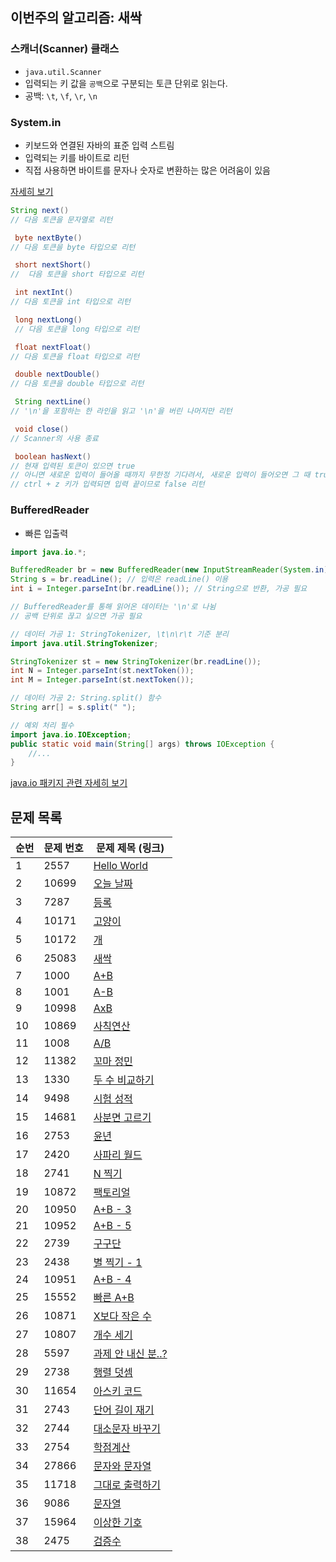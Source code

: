 
## 이번주의 알고리즘: 새싹
### 스캐너(Scanner) 클래스
- `java.util.Scanner`
- 입력되는 키 값을 `공백`으로 구분되는 토큰 단위로 읽는다.
- 공백: `\t`, `\f`, `\r`, `\n`

### System.in
- 키보드와 연결된 자바의 표준 입력 스트림
- 입력되는 키를 바이트로 리턴
- 직접 사용하면 바이트를 문자나 숫자로 변환하는 많은 어려움이 있음

[자세히 보기](https://m.blog.naver.com/ghdalswl77/222022930336)


```java
String next() 
// 다음 토큰을 문자열로 리턴 

 byte nextByte()
// 다음 토큰을 byte 타입으로 리턴 

 short nextShort() 
//  다음 토큰을 short 타입으로 리턴 

 int nextInt() 
// 다음 토큰을 int 타입으로 리턴

 long nextLong() 
 // 다음 토큰을 long 타입으로 리턴 

 float nextFloat() 
// 다음 토큰을 float 타입으로 리턴 

 double nextDouble() 
// 다음 토큰을 double 타입으로 리턴 

 String nextLine() 
// '\n'을 포함하는 한 라인을 읽고 '\n'을 버린 나머지만 리턴 

 void close() 
// Scanner의 사용 종료 

 boolean hasNext() 
// 현재 입력된 토큰이 있으면 true
// 아니면 새로운 입력이 들어올 때까지 무한정 기다려서, 새로운 입력이 들어오면 그 때 true 리턴
// ctrl + z 키가 입력되면 입력 끝이므로 false 리턴 
```

### BufferedReader
- 빠른 입출력
```java
import java.io.*;

BufferedReader br = new BufferedReader(new InputStreamReader(System.in)); // 선언
String s = br.readLine(); // 입력은 readLine() 이용
int i = Integer.parseInt(br.readLine()); // String으로 반환, 가공 필요

// BufferedReader를 통해 읽어온 데이터는 '\n'로 나뉨
// 공백 단위로 끊고 싶으면 가공 필요

// 데이터 가공 1: StringTokenizer, \t\n\r\t 기준 분리
import java.util.StringTokenizer;

StringTokenizer st = new StringTokenizer(br.readLine());
int N = Integer.parseInt(st.nextToken());
int M = Integer.parseInt(st.nextToken());

// 데이터 가공 2: String.split() 함수
String arr[] = s.split(" ");

// 예외 처리 필수
import java.io.IOException; 
public static void main(String[] args) throws IOException { 
    //... 
}
```

[java.io 패키지 관련 자세히 보기](https://velog.io/@ljs0429777/Java-IO)




## 문제 목록

| **순번** | **문제 번호** | **문제 제목 (링크)** | 
| -------- | -------- | -------- | 
| 1 | 2557 | [Hello World](https://www.acmicpc.net/problem/2557) |
| 2 | 10699 | [오늘 날짜](https://www.acmicpc.net/problem/10699) |
| 3 | 7287 | [등록](https://www.acmicpc.net/problem/7287) |
| 4 | 10171 | [고양이](https://www.acmicpc.net/problem/10171) |
| 5 | 10172 | [개](https://www.acmicpc.net/problem/10172) |
| 6 | 25083 | [새싹](https://www.acmicpc.net/problem/25083) |
| 7 | 1000 | [A+B](https://www.acmicpc.net/problem/1000) |
| 8 | 1001 | [A-B](https://www.acmicpc.net/problem/1001) |
| 9 | 10998 | [AxB](https://www.acmicpc.net/problem/10998) |
| 10 | 10869 | [사칙연산](https://www.acmicpc.net/problem/10869) |
| 11 | 1008 | [A/B](https://www.acmicpc.net/problem/1008) |
| 12 | 11382 | [꼬마 정민](https://www.acmicpc.net/problem/11382) |
| 13 | 1330 | [두 수 비교하기](https://www.acmicpc.net/problem/1330) |
| 14 | 9498 | [시험 성적](https://www.acmicpc.net/problem/9498) |
| 15 | 14681 | [사분면 고르기](https://www.acmicpc.net/problem/14681) |
| 16 | 2753 | [윤년](https://www.acmicpc.net/problem/2753) |
| 17 | 2420 | [사파리 월드](https://www.acmicpc.net/problem/2420) |
| 18 | 2741 | [N 찍기](https://www.acmicpc.net/problem/2741) |
| 19 | 10872 | [팩토리얼](https://www.acmicpc.net/problem/10872) |
| 20 | 10950 | [A+B - 3](https://www.acmicpc.net/problem/10950) |
| 21 | 10952 | [A+B - 5](https://www.acmicpc.net/problem/10952) |
| 22 | 2739 | [구구단](https://www.acmicpc.net/problem/2739) |
| 23 | 2438 | [별 찍기 - 1](https://www.acmicpc.net/problem/2438) |
| 24 | 10951 | [A+B - 4](https://www.acmicpc.net/problem/10951) |
| 25 | 15552 | [빠른 A+B](https://www.acmicpc.net/problem/15552) |
| 26 | 10871 | [X보다 작은 수](https://www.acmicpc.net/problem/10871) |
| 27 | 10807 | [개수 세기](https://www.acmicpc.net/problem/10807) |
| 28 | 5597 | [과제 안 내신 분..?](https://www.acmicpc.net/problem/5597) |
| 29 | 2738 | [행렬 덧셈](https://www.acmicpc.net/problem/2738) |
| 30 | 11654 | [아스키 코드](https://www.acmicpc.net/problem/11654) |
| 31 | 2743 | [단어 길이 재기](https://www.acmicpc.net/problem/2743) |
| 32 | 2744 | [대소문자 바꾸기](https://www.acmicpc.net/problem/2744) |
| 33 | 2754 | [학점계산](https://www.acmicpc.net/problem/2754) |
| 34 | 27866 | [문자와 문자열](https://www.acmicpc.net/problem/27866) |
| 35 | 11718 | [그대로 출력하기](https://www.acmicpc.net/problem/11718) |
| 36 | 9086 | [문자열](https://www.acmicpc.net/problem/9086) |
| 37 | 15964 | [이상한 기호](https://www.acmicpc.net/problem/15964) |
| 38 | 2475 | [검증수](https://www.acmicpc.net/problem/2475) |

